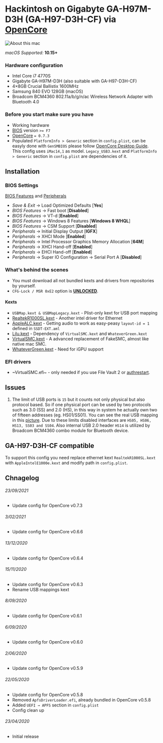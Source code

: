 # Hackintosh on Gigabyte GA-H97M-D3H (GA-H97-D3H-CF) via [OpenCore][OpenCore]

![About this mac][100]

*macOS Supported:* **10.15+**

### Hardware configuration

* Intel Core i7 4770S
* Gigabyte GA-H97M-D3H (also suitable with GA-H97-D3H-CF)
* 4×8GB Crucial Ballistix 1600MHz
* Samsung 840 EVO 128GB (macOS)
* Broadcom BCM4360 802.11а/b/g/n/ac Wireless Network Adapter with Bluetooth 4.0

### Before you start make sure you have

* Working hardware
* [BIOS][BIOS] version `>= F7`
* [OpenCore][OpenCore] `= 0.7.3`
* Populated `PlatformInfo > Generic` section in `config.plist`, can be easyly done with `GenSMBIOS` please follow [OpenCore Desktop Guide][OCDG]. This config uses `iMac14,1` as model. `Legacy_USB3.kext` and `PlatformInfo > Generic` section in `config.plist` are dependencies of it.

## Installation

### BIOS Settings

[BIOS Features][102] and [Peripherals][103]
* *Save & Exit* → Load Optimized Defaults [**Yes**]
* *BIOS Features* → Fast boot [**Disabled**]
* *BIOS Features* → VT-d [**Enabled**]
* *BIOS Features* → Windows 8 Features [**Windows 8 WHQL**]
* *BIOS Features* → CSM Support [**Disabled**]
* *Peripherals* → Initial Display Output [**IGFX**]
* *Peripherals* → XHCI Mode [**Enabled**]
* *Peripherals* → Intel Processor Graphics Memory Allocation [**64M**]
* *Peripherals* → XHCI Hand-off [**Enabled**]
* *Peripherals* → EHCI Hand-off [**Enabled**]
* *Peripherals* → Super IO Configuration → Serial Port A [**Disabled**]

### What's behind the scenes

* You must download all not bundled kexts and drivers from repositories by yourself.
* `CFG-Lock / MSR 0xE2` option is [**UNLOCKED**][104].

#### Kexts

* `USBMap.kext & USBMapLegacy.kext` - Plist-only kext for USB port mapping
* [RealtekR1000SL.kext][RealtekLANv3] - Another intel driver for Ethernet
* [AppleALC.kext][AppleALC] - Getting audio to work as easy-peasy `layout-id = 1` defined in `SSDT-EXT.aml`
* [Lilu.kext][Lilu] - Dependency of `VirtualSMC.kext` and `WhateverGreen.kext`
* [VirtualSMC.kext][VirtualSMC] - A advanced replacement of FakeSMC, almost like native mac SMC.
* [WhateverGreen.kext][WhateverGreen] - Need for iGPU support

### EFI drivers

* ~VirtualSMC.efi~ - only needed if you use File Vault 2 or [authrestart][FileVault].

## Issues

1. The limit of USB ports is `15` but it counts not only physical but also protocol based. So if one physical port can be used by two protocols such as 3.0 (SS) and 2.0 (HS), in this way in system he actually own two of fifteen addresses (eg. HS01/SS01). You can see the real USB mapping in this [picture][105]. Due to these limits disabled interfaces are `HS05, HS06, HS13, SS03 and SS04`. Also internal USB 2.0 header `HS14` is utilized by Broadcom BCM4360 combo module for Bluetooth device.

## GA-H97-D3H-CF compatible

To support this config you need replace ethernet kext `RealtekR1000SL.kext` with `AppleIntelE1000e.kext` and modify path in `config.plist`.

## Chnagelog
###### 23/09/2021
* Update config for OpenCore v0.7.3
###### 3/02/2021
* Update config for OpenCore v0.6.6
###### 13/12/2020
* Update config for OpenCore v0.6.4
###### 15/11/2020
* Update config for OpenCore v0.6.3
* Rename USB mappings kext
###### 8/09/2020
* Update config for OpenCore v0.6.1
###### 6/09/2020
* Update config for OpenCore v0.6.0
###### 2/06/2020
* Update config for OpenCore v0.5.9
###### 22/05/2020
* Update config for OpenCore v0.5.8
* Removed `ApfsDriverLoader.efi`, already bundled in OpenCore v0.5.8
* Added `UEFI → APFS` section in `config.plist`
* Config clean up
###### 23/04/2020
* Initial release

[OpenCore]: https://github.com/acidanthera/OpenCorePkg
[AppleALC]: https://github.com/acidanthera/AppleALC
[Lilu]: https://github.com/acidanthera/Lilu
[VirtualSMC]: https://github.com/acidanthera/VirtualSMC
[WhateverGreen]: https://github.com/acidanthera/WhateverGreen

[FileVault]: https://lifehacker.com/bypass-a-filevault-password-at-startup-by-rebooting-fro-1686770324
[OCDG]: https://dortania.github.io/OpenCore-Desktop-Guide/config.plist/haswell.html#platforminfo
[RealtekLANv3]: https://github.com/SergeySlice/RealtekLANv3
[ISO_Codes]: https://en.wikipedia.org/wiki/ISO_3166-1_alpha-2#Officially_assigned_code_elements
[BIOS]: https://www.gigabyte.com/Motherboard/GA-H97M-D3H-rev-10/support#support-dl-bios

[100]: https://i.imgur.com/QVIgmjY.png "Abount this mac"
[101]: https://i.imgur.com/qvrlikU.png "Intel power gadget"
[102]: https://i.imgur.com/a7BNhng.png "BIOS Features"
[103]: https://i.imgur.com/eNrUYy8.png "BIOS Peripherals"
[104]: https://i.imgur.com/7PonWQi.png "MSR 0xE2 off"
[105]: https://i.imgur.com/VmtWM3U.png "USB Mapping"
